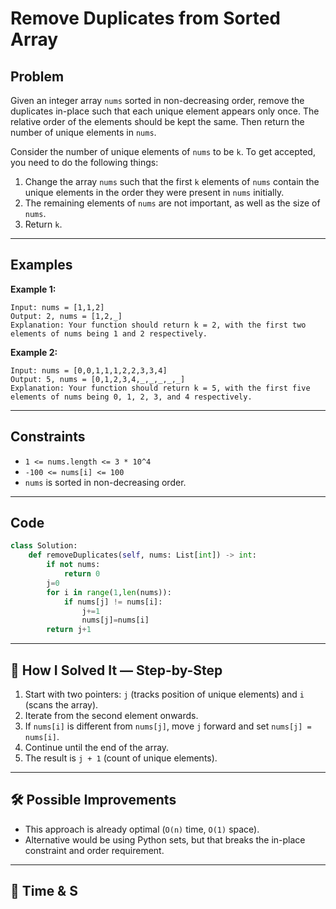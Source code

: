 # Remove Duplicates from Sorted Array

## Problem
Given an integer array `nums` sorted in non-decreasing order, remove the duplicates in-place such that each unique element appears only once. The relative order of the elements should be kept the same. Then return the number of unique elements in `nums`.

Consider the number of unique elements of `nums` to be `k`. To get accepted, you need to do the following things:

1. Change the array `nums` such that the first `k` elements of `nums` contain the unique elements in the order they were present in `nums` initially.  
2. The remaining elements of `nums` are not important, as well as the size of `nums`.  
3. Return `k`.  

---

## Examples

**Example 1:**
```
Input: nums = [1,1,2]
Output: 2, nums = [1,2,_]
Explanation: Your function should return k = 2, with the first two elements of nums being 1 and 2 respectively.
```

**Example 2:**
```
Input: nums = [0,0,1,1,1,2,2,3,3,4]
Output: 5, nums = [0,1,2,3,4,_,_,_,_,_]
Explanation: Your function should return k = 5, with the first five elements of nums being 0, 1, 2, 3, and 4 respectively.
```

---

## Constraints
- `1 <= nums.length <= 3 * 10^4`  
- `-100 <= nums[i] <= 100`  
- `nums` is sorted in non-decreasing order.  

---

## Code
```python
class Solution:
    def removeDuplicates(self, nums: List[int]) -> int:
        if not nums:
            return 0
        j=0
        for i in range(1,len(nums)):
            if nums[j] != nums[i]:
                j+=1
                nums[j]=nums[i]
        return j+1
```

---

## 🧩 How I Solved It — Step-by-Step
1. Start with two pointers: `j` (tracks position of unique elements) and `i` (scans the array).  
2. Iterate from the second element onwards.  
3. If `nums[i]` is different from `nums[j]`, move `j` forward and set `nums[j] = nums[i]`.  
4. Continue until the end of the array.  
5. The result is `j + 1` (count of unique elements).  

---

## 🛠️ Possible Improvements
- This approach is already optimal (`O(n)` time, `O(1)` space).  
- Alternative would be using Python sets, but that breaks the in-place constraint and order requirement.  

---

## 🧠 Time & S
